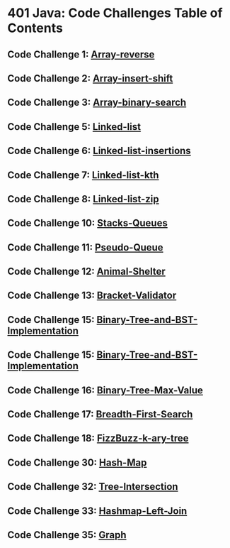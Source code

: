 # 401 Java: Code Challenges Table of Contents

## Code Challenge 1: [Array-reverse](./array-reverse/README.md)
## Code Challenge 2: [Array-insert-shift](./array-insert-shift/README.md)
## Code Challenge 3: [Array-binary-search](./array-binary-search/README.md)
## Code Challenge 5: [Linked-list](./datastructures/code-challenge-readmes/linked-list-readme.md)
## Code Challenge 6: [Linked-list-insertions](./datastructures/code-challenge-readmes/linked-list-insertions-readme.md)
## Code Challenge 7: [Linked-list-kth](./datastructures/code-challenge-readmes/linked-list-kth-from-end-readme.md)
## Code Challenge 8: [Linked-list-zip](./datastructures/code-challenge-readmes/linked-list-zip.md)
## Code Challenge 10: [Stacks-Queues](./datastructures/code-challenge-readmes/stacks-queues.md)
## Code Challenge 11: [Pseudo-Queue](./datastructures/code-challenge-readmes/Pseudo-queues.md)
## Code Challenge 12: [Animal-Shelter](./datastructures/code-challenge-readmes/stack-queue-animal-shelter.md)
## Code Challenge 13: [Bracket-Validator](./datastructures/code-challenge-readmes/multi-bracket-validation.md)
## Code Challenge 15: [Binary-Tree-and-BST-Implementation](./datastructures/code-challenge-readmes/binary-tree-and-BST-implementation.md)
## Code Challenge 15: [Binary-Tree-and-BST-Implementation](./datastructures/code-challenge-readmes/binary-tree-and-BST-implementation.md)
## Code Challenge 16: [Binary-Tree-Max-Value](./datastructures/code-challenge-readmes/binary-tree-max-value.md)
## Code Challenge 17: [Breadth-First-Search](./datastructures/code-challenge-readmes/breadth-first-traversal.md)
## Code Challenge 18: [FizzBuzz-k-ary-tree](./datastructures/code-challenge-readmes/tree-fizz-buzz.md)
## Code Challenge 30: [Hash-Map](./datastructures/code-challenge-readmes/hashMap.md)
## Code Challenge 32: [Tree-Intersection](./datastructures/code-challenge-readmes/tree-intersection.md)
## Code Challenge 33: [Hashmap-Left-Join](./datastructures/code-challenge-readmes/hashmap-left-join.md)
## Code Challenge 35: [Graph](./datastructures/code-challenge-readmes/graph.md)